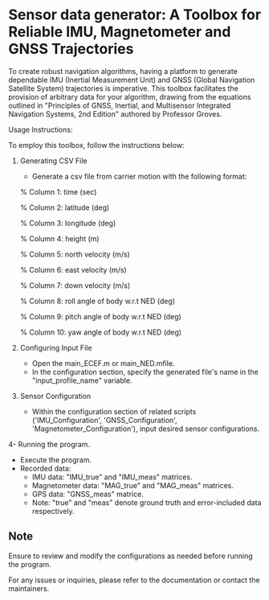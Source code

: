 # Sensor data generator: A Toolbox for Reliable IMU, Magnetometer and GNSS Trajectories

To create robust navigation algorithms, having a platform to generate 
dependable IMU (Inertial Measurement Unit) and GNSS (Global Navigation 
Satellite System) trajectories is imperative. This toolbox facilitates the 
provision of arbitrary data for your algorithm, drawing from the equations
 outlined in "Principles of GNSS, Inertial, and Multisensor Integrated 
Navigation Systems, 2nd Edition" authored by Professor Groves.

Usage Instructions:

To employ this toolbox, follow the instructions below:

1. Generating CSV File

   * Generate a csv file from carrier motion with the following format:

   % Column 1: time (sec)

   % Column 2: latitude (deg)

   % Column 3: longitude (deg)

   % Column 4: height (m)

   % Column 5: north velocity (m/s)

   % Column 6: east velocity (m/s)

   % Column 7: down velocity (m/s)

   % Column 8: roll angle of body w.r.t NED (deg)

   % Column 9: pitch angle of body w.r.t NED (deg)

   % Column 10: yaw angle of body w.r.t NED (deg)

2. Configuring Input File

   * Open the main_ECEF.m or main_NED.mfile.
   * In the configuration section, specify the generated file's name in the
     "input_profile_name" variable.

3. Sensor Configuration

   * Within the configuration section of related scripts ('IMU_Configuration',
     'GNSS_Configuration', 'Magnetometer_Configuration'), input desired sensor 
     configurations.

4- Running the program.

   * Execute the program.
   * Recorded data:
      * IMU data: "IMU_true" and "IMU_meas" matrices.
      * Magnetometer data: "MAG_true" and "MAG_meas" matrices.
      * GPS data: "GNSS_meas" matrice.
      * Note: "true" and "meas" denote ground truth and error-included data
        respectively.

## Note
Ensure to review and modify the configurations as needed before running the program.

For any issues or inquiries, please refer to the documentation or contact the maintainers.
